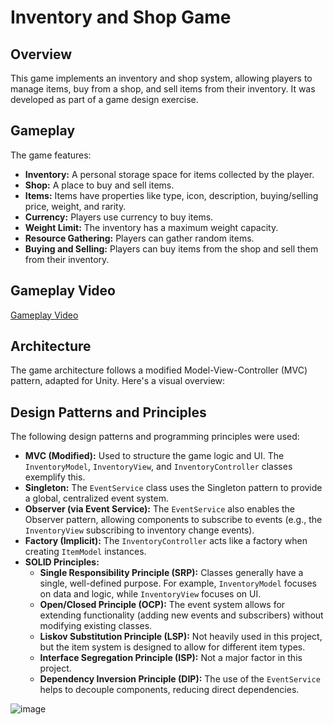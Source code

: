 # Inventory and Shop Game

## Overview

This game implements an inventory and shop system, allowing players to manage items, buy from a shop, and sell items from their inventory. It was developed as part of a game design exercise.

## Gameplay

The game features:

* **Inventory:** A personal storage space for items collected by the player.
* **Shop:** A place to buy and sell items.
* **Items:** Items have properties like type, icon, description, buying/selling price, weight, and rarity.
* **Currency:** Players use currency to buy items.
* **Weight Limit:** The inventory has a maximum weight capacity.
* **Resource Gathering:** Players can gather random items.
* **Buying and Selling:** Players can buy items from the shop and sell them from their inventory.

## Gameplay Video

[Gameplay Video](https://drive.google.com/file/d/1M25B6WUGU_0CWZ4JYoQN7g41YAyPKSLQ/view?usp=sharing)

## Architecture

The game architecture follows a modified Model-View-Controller (MVC) pattern, adapted for Unity. Here's a visual overview:


## Design Patterns and Principles

The following design patterns and programming principles were used:

* **MVC (Modified):** Used to structure the game logic and UI. The `InventoryModel`, `InventoryView`, and `InventoryController` classes exemplify this.
* **Singleton:** The `EventService` class uses the Singleton pattern to provide a global, centralized event system.
* **Observer (via Event Service):** The `EventService` also enables the Observer pattern, allowing components to subscribe to events (e.g., the `InventoryView` subscribing to inventory change events).
* **Factory (Implicit):** The `InventoryController` acts like a factory when creating `ItemModel` instances.
* **SOLID Principles:**
    * **Single Responsibility Principle (SRP):** Classes generally have a single, well-defined purpose. For example, `InventoryModel` focuses on data and logic, while `InventoryView` focuses on UI.
    * **Open/Closed Principle (OCP):** The event system allows for extending functionality (adding new events and subscribers) without modifying existing classes.
    * **Liskov Substitution Principle (LSP):** Not heavily used in this project, but the item system is designed to allow for different item types.
    * **Interface Segregation Principle (ISP):** Not a major factor in this project.
    * **Dependency Inversion Principle (DIP):** The use of the `EventService` helps to decouple components, reducing direct dependencies.

![image](https://github.com/user-attachments/assets/9acb9bcc-8d96-4fab-a548-83a6326f8bc9)


